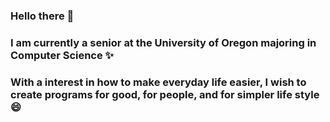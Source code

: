 ### Hello there 👋
### I am currently a senior at the University of Oregon majoring in Computer Science ✨
### With a interest in how to make everyday life easier, I wish to create programs for good, for people, and for simpler life style 😄
<!--
- 🔭 I’m currently working on ...
- 🌱 I’m currently learning ...
- 👯 I’m looking to collaborate on ...
- 🤔 I’m looking for help with ...
- 💬 Ask me about ...
- 📫 How to reach me: ...
- 😄 Pronouns: ...
- ⚡ Fun fact: ...
-->
